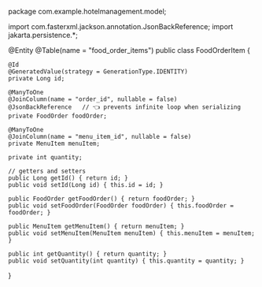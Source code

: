 package com.example.hotelmanagement.model;

import com.fasterxml.jackson.annotation.JsonBackReference;
import jakarta.persistence.*;

@Entity
@Table(name = "food_order_items")
public class FoodOrderItem {

    @Id
    @GeneratedValue(strategy = GenerationType.IDENTITY)
    private Long id;

    @ManyToOne
    @JoinColumn(name = "order_id", nullable = false)
    @JsonBackReference   // 👈 prevents infinite loop when serializing
    private FoodOrder foodOrder;

    @ManyToOne
    @JoinColumn(name = "menu_item_id", nullable = false)
    private MenuItem menuItem;

    private int quantity;

    // getters and setters
    public Long getId() { return id; }
    public void setId(Long id) { this.id = id; }

    public FoodOrder getFoodOrder() { return foodOrder; }
    public void setFoodOrder(FoodOrder foodOrder) { this.foodOrder = foodOrder; }

    public MenuItem getMenuItem() { return menuItem; }
    public void setMenuItem(MenuItem menuItem) { this.menuItem = menuItem; }

    public int getQuantity() { return quantity; }
    public void setQuantity(int quantity) { this.quantity = quantity; }
}
